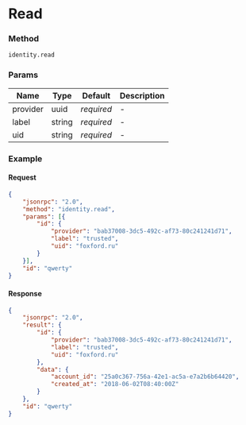 # Read

### Method

```
identity.read
```

### Params

Name      | Type   | Default    | Description
--------- | ------ | ---------- | ------------------
provider  | uuid   | _required_ | -
label     | string | _required_ | -
uid       | string | _required_ | -

### Example

#### Request

```json
{
    "jsonrpc": "2.0",
    "method": "identity.read",
    "params": [{
        "id": {
            "provider": "bab37008-3dc5-492c-af73-80c241241d71",
            "label": "trusted",
            "uid": "foxford.ru"
        }
    }],
    "id": "qwerty"
}
```

#### Response

```json
{
    "jsonrpc": "2.0",
    "result": {
        "id": {
            "provider": "bab37008-3dc5-492c-af73-80c241241d71",
            "label": "trusted",
            "uid": "foxford.ru"
        },
        "data": {
            "account_id": "25a0c367-756a-42e1-ac5a-e7a2b6b64420",
            "created_at": "2018-06-02T08:40:00Z"
        }
    },
    "id": "qwerty"
}
```
